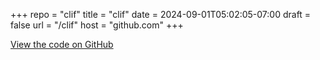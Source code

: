 +++
repo = "clif"
title = "clif"
date = 2024-09-01T05:02:05-07:00
draft = false
url = "/clif"
host = "github.com"
+++

[View the code on GitHub](https://github.com/impractical/clif)
